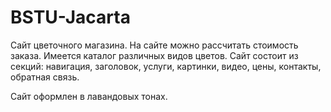 # BSTU-Jacarta
Сайт цветочного магазина. На сайте можно рассчитать стоимость заказа. Имеется каталог различных видов цветов. Сайт состоит из секций: навигация, заголовок, услуги, картинки, видео, цены, контакты, обратная связь.
 
 Сайт оформлен в лавандовых тонах.
